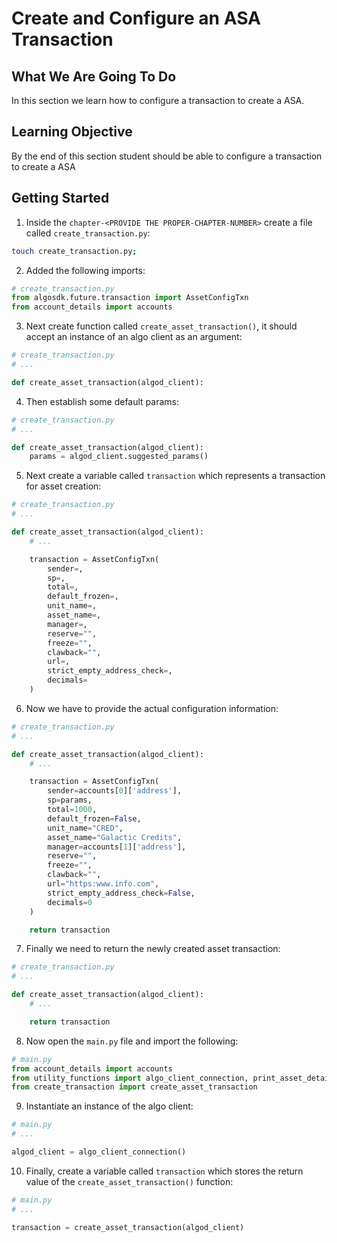 # Create and Configure an ASA Transaction

## What We Are Going To Do

In this section we learn how to configure a transaction to create a ASA.

## Learning Objective

By the end of this section student should be able to configure a transaction to create a ASA

## Getting Started
1. Inside the `chapter-<PROVIDE THE PROPER-CHAPTER-NUMBER>` create a file called `create_transaction.py`:
```sh
touch create_transaction.py;
```
2. Added the following imports:
```python
# create_transaction.py
from algosdk.future.transaction import AssetConfigTxn
from account_details import accounts
```
3. Next create function called `create_asset_transaction()`, it should accept an instance of an algo client as an argument:
```python
# create_transaction.py
# ...

def create_asset_transaction(algod_client):
```
4. Then establish some default params:
```python
# create_transaction.py
# ...

def create_asset_transaction(algod_client):
    params = algod_client.suggested_params()
```
5. Next create a variable called `transaction` which represents a transaction for asset creation:
```python
# create_transaction.py
# ...

def create_asset_transaction(algod_client):
    # ...

    transaction = AssetConfigTxn(
        sender=,
        sp=,
        total=,
        default_frozen=,
        unit_name=,
        asset_name=,
        manager=,
        reserve="",
        freeze="",
        clawback="",
        url=,
        strict_empty_address_check=,
        decimals=
    )
```
6. Now we have to provide the actual configuration information:
```python
# create_transaction.py
# ...

def create_asset_transaction(algod_client):
    # ...

    transaction = AssetConfigTxn(
        sender=accounts[0]['address'],
        sp=params,
        total=1000,
        default_frozen=False,
        unit_name="CRED",
        asset_name="Galactic Credits",
        manager=accounts[1]['address'],
        reserve="",
        freeze="",
        clawback="",
        url="https:www.info.com",
        strict_empty_address_check=False,
        decimals=0
    )

    return transaction
```
7. Finally we need to return the newly created asset transaction:
```python
# create_transaction.py
# ...

def create_asset_transaction(algod_client):
    # ...

    return transaction
```
8. Now open the `main.py` file and import the following:
```python
# main.py
from account_details import accounts
from utility_functions import algo_client_connection, print_asset_details
from create_transaction import create_asset_transaction
```
9. Instantiate an instance of the algo client:
```python
# main.py
# ...

algod_client = algo_client_connection()
```
10. Finally, create a variable called `transaction` which stores the return value of the `create_asset_transaction()` function:
```python
# main.py
# ...

transaction = create_asset_transaction(algod_client)
```